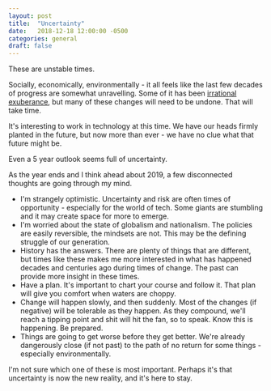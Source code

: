 ```yaml
---
layout: post
title:  "Uncertainty"
date:   2018-12-18 12:00:00 -0500
categories: general
draft: false
---
```


These are unstable times.

Socially, economically, environmentally - it all feels like the last few decades of progress are somewhat unravelling. Some of it has been [irrational exuberance](https://en.wikipedia.org/wiki/Irrational_exuberance), but many of these changes will need to be undone. That will take time.

It's interesting to work in technology at this time. We have our heads firmly planted in the future, but now more than ever - we have no clue what that future might be. 

Even a 5 year outlook seems full of uncertainty.

As the year ends and I think ahead about 2019, a few disconnected thoughts are going through my mind.

* I'm strangely optimistic. Uncertainty and risk are often times of opportunity - especially for the world of tech. Some giants are stumbling and it may create space for more to emerge.
* I'm worried about the state of globalism and nationalism. The policies are easily reversible, the mindsets are not. This may be the defining struggle of our generation.
* History has the answers. There are plenty of things that are different, but times like these makes me more interested in what has happened decades and centuries ago during times of change. The past can provide more insight in these times.
* Have a plan. It's important to chart your course and follow it. That plan will give you comfort when waters are choppy.
* Change will happen slowly, and then suddenly. Most of the changes (if negative) will be tolerable as they happen. As they compound, we'll reach a tipping point and shit will hit the fan, so to speak. Know this is happening. Be prepared.
* Things are going to get worse before they get better. We're already dangerously close (if not past) to the path of no return for some things - especially environmentally. 

I'm not sure which one of these is most important. Perhaps it's that uncertainty is now the new reality, and it's here to stay.